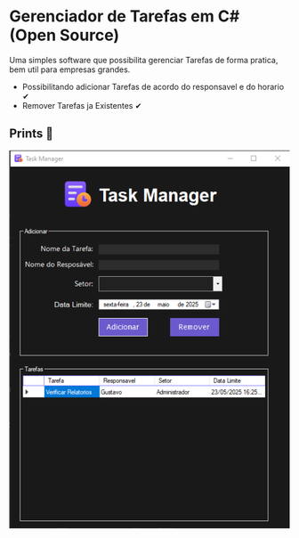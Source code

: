 
# Gerenciador de Tarefas em C# (**Open Source**)

Uma simples software que possibilita gerenciar Tarefas de forma pratica, bem util para empresas grandes.
- Possibilitando adicionar Tarefas de acordo do responsavel e do horario ✔
- Remover Tarefas ja Existentes ✔

## Prints 📸

![Exemplo](TaskManager/imgs/print.png)

